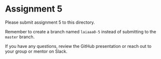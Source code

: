 # Assignment 5

Please submit assignment 5 to this directory.

Remember to create a branch named `laiaaa0-5` 
instead of submitting to the `master` branch.

If you have any questions, review the GitHub presentation or reach
out to your group or mentor on Slack.
